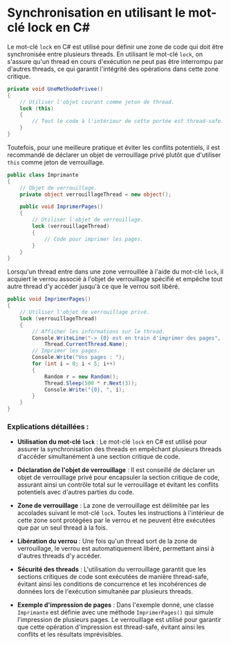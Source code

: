 # Synchronisation en utilisant le mot-clé lock en C#

Le mot-clé `lock` en C# est utilisé pour définir une zone de code qui doit être synchronisée entre plusieurs threads. En utilisant le mot-clé `lock`, on s'assure qu'un thread en cours d'exécution ne peut pas être interrompu par d'autres threads, ce qui garantit l'intégrité des opérations dans cette zone critique.

```csharp
private void UneMethodePrivee()
{
    // Utiliser l'objet courant comme jeton de thread.
    lock (this)
    {
        // Tout le code à l'intérieur de cette portée est thread-safe.
    }
}
```

Toutefois, pour une meilleure pratique et éviter les conflits potentiels, il est recommandé de déclarer un objet de verrouillage privé plutôt que d'utiliser `this` comme jeton de verrouillage.

```csharp
public class Imprimante
{
    // Objet de verrouillage.
    private object verrouillageThread = new object();

    public void ImprimerPages()
    {
        // Utiliser l'objet de verrouillage.
        lock (verrouillageThread)
        {
            // Code pour imprimer les pages.
        }
    }
}
```

Lorsqu'un thread entre dans une zone verrouillée à l'aide du mot-clé `lock`, il acquiert le verrou associé à l'objet de verrouillage spécifié et empêche tout autre thread d'y accéder jusqu'à ce que le verrou soit libéré.

```csharp
public void ImprimerPages()
{
    // Utiliser l'objet de verrouillage privé.
    lock (verrouillageThread)
    {
        // Afficher les informations sur le thread.
        Console.WriteLine("-> {0} est en train d'imprimer des pages",
            Thread.CurrentThread.Name);
        // Imprimer les pages.
        Console.Write("Vos pages : ");
        for (int i = 0; i < 5; i++)
        {
            Random r = new Random();
            Thread.Sleep(500 * r.Next(3));
            Console.Write("{0}, ", i);
        }
    }
}
```

### Explications détaillées :

- **Utilisation du mot-clé `lock`** : Le mot-clé `lock` en C# est utilisé pour assurer la synchronisation des threads en empêchant plusieurs threads d'accéder simultanément à une section critique de code.

- **Déclaration de l'objet de verrouillage** : Il est conseillé de déclarer un objet de verrouillage privé pour encapsuler la section critique de code, assurant ainsi un contrôle total sur le verrouillage et évitant les conflits potentiels avec d'autres parties du code.

- **Zone de verrouillage** : La zone de verrouillage est délimitée par les accolades suivant le mot-clé `lock`. Toutes les instructions à l'intérieur de cette zone sont protégées par le verrou et ne peuvent être exécutées que par un seul thread à la fois.

- **Libération du verrou** : Une fois qu'un thread sort de la zone de verrouillage, le verrou est automatiquement libéré, permettant ainsi à d'autres threads d'y accéder.

- **Sécurité des threads** : L'utilisation du verrouillage garantit que les sections critiques de code sont exécutées de manière thread-safe, évitant ainsi les conditions de concurrence et les incohérences de données lors de l'exécution simultanée par plusieurs threads.

- **Exemple d'impression de pages** : Dans l'exemple donné, une classe `Imprimante` est définie avec une méthode `ImprimerPages()` qui simule l'impression de plusieurs pages. Le verrouillage est utilisé pour garantir que cette opération d'impression est thread-safe, évitant ainsi les conflits et les résultats imprévisibles.